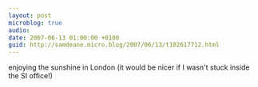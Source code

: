 ```yaml
---
layout: post
microblog: true
audio: 
date: 2007-06-13 01:00:00 +0100
guid: http://samdeane.micro.blog/2007/06/13/t102617712.html
---
```

enjoying the sunshine in London (it would be nicer if I wasn't stuck inside the SI office!)
